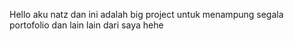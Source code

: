 Hello aku natz dan ini adalah big project untuk menampung segala portofolio dan lain lain dari saya hehe